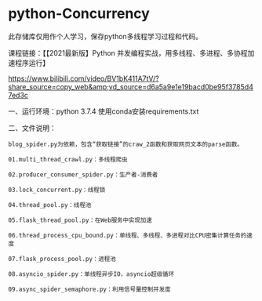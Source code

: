 # python-Concurrency
此存储库仅用作个人学习，保存python多线程学习过程和代码。

课程链接：【【2021最新版】Python 并发编程实战，用多线程、多进程、多协程加速程序运行】 

https://www.bilibili.com/video/BV1bK411A7tV/?share_source=copy_web&amp;vd_source=d6a5a9e1e19bacd0be95f3785d47ed3c



一、运行环境：python 3.7.4  使用conda安装requirements.txt




二、文件说明：

    blog_spider.py为依赖，包含“获取链接”的craw_2函数和获取网页文本的parse函数。

    01.multi_thread_crawl.py：多线程爬虫

    02.producer_consumer_spider.py：生产者-消费者

    03.lock_concurrent.py：线程锁
  
    04.thread_pool.py：线程池
    
    05.flask_thread_pool.py：在Web服务中实现加速
    
    06.thread_process_cpu_bound.py：单线程、多线程、多进程对比CPU密集计算任务的速度
    
    07.flask_process_pool.py：进程池
    
    08.asyncio_spider.py：单线程异步IO，asyncio超级循环
    
    09.async_spider_semaphore.py：利用信号量控制并发度


